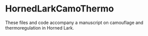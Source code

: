 # HornedLarkCamoThermo

These files and code accompany a manuscript on camouflage and thermoregulation in Horned Lark.
